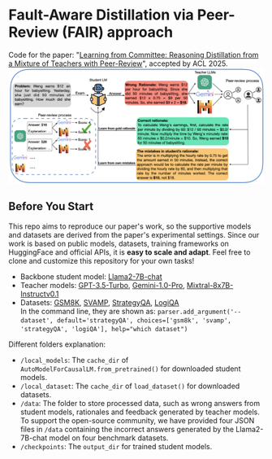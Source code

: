# Fault-Aware Distillation via Peer-Review (FAIR) approach
Code for the paper: "[Learning from Committee: Reasoning Distillation from a Mixture of Teachers with Peer-Review](https://arxiv.org/abs/2410.03663)", accepted by ACL 2025.
![Overview of our FAIR method.](procedure.png)

## Before You Start
This repo aims to reproduce our paper's work, so the supportive models and datasets are derived from the paper's experimental settings. Since our work is based on public models, datasets, training frameworks on HuggingFace and official APIs, it is **easy to scale and adapt**. Feel free to clone and customize this repository for your own tasks!

- Backbone student model: [Llama2-7B-chat](https://huggingface.co/meta-llama/Llama-2-7b-chat-hf)  
- Teacher models: [GPT-3.5-Turbo](https://platform.openai.com/docs/models/gpt-3-5-turbo), [Gemini-1.0-Pro](https://console.cloud.google.com/vertex-ai/publishers/google/model-garden/gemini-pro?inv=1&invt=Abx3xA), [Mixtral-8x7B-Instructv0.1](https://deepinfra.com/mistralai/Mixtral-8x7B-Instruct-v0.1)  
- Datasets: [GSM8K](https://huggingface.co/datasets/openai/gsm8k), [SVAMP](https://huggingface.co/datasets/ChilleD/SVAMP), [StrategyQA](https://huggingface.co/datasets/ChilleD/StrategyQA), [LogiQA](https://huggingface.co/datasets/lucasmccabe/logiqa)  
In the command line, they are shown as: `parser.add_argument('--dataset', default='strategyQA', choices=['gsm8k', 'svamp', 'strategyQA', 'logiQA'], help="which dataset")`

Different folders explanation:
- `/local_models`: The `cache_dir` of `AutoModelForCausalLM.from_pretrained()` for downloaded student models.
- `/local_dataset`: The `cache_dir` of `load_dataset()` for downloaded datasets.
- `/data`: The folder to store processed data, such as wrong answers from student models, rationales and feedback generated by teacher models.  
To support the open-source community, we have provided four JSON files in `/data` containing the incorrect answers generated by the Llama2-7B-chat model on four benchmark datasets.
- `/checkpoints`: The `output_dir` for trained student models.
